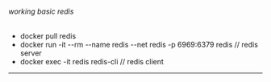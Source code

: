 ###### working basic redis

- docker pull redis
- docker run -it --rm --name redis --net redis -p 6969:6379 redis   // redis server
- docker exec -it redis redis-cli                                   // redis client 

---

